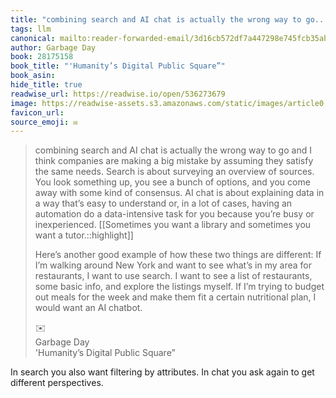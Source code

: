 ```yaml
---
title: "combining search and AI chat is actually the wrong way to go..."
tags: llm
canonical: mailto:reader-forwarded-email/3d16cb572df7a447298e745fcb35ab0d
author: Garbage Day
book: 28175158
book_title: "'Humanity’s Digital Public Square”"
book_asin: 
hide_title: true
readwise_url: https://readwise.io/open/536273679
image: https://readwise-assets.s3.amazonaws.com/static/images/article0.00998d930354.png
favicon_url: 
source_emoji: ✉️
---
```


> combining search and AI chat is actually the wrong way to go and I think companies are making a big mistake by assuming they satisfy the same needs. Search is about surveying an overview of sources. You look something up, you see a bunch of options, and you come away with some kind of consensus. AI chat is about explaining data in a way that’s easy to understand or, in a lot of cases, having an automation do a data-intensive task for you because you’re busy or inexperienced. [[Sometimes you want a library and sometimes you want a tutor.::highlight]]
> 
> Here’s another good example of how these two things are different: If I’m walking around New York and want to see what’s in my area for restaurants, I want to use search. I want to see a list of restaurants, some basic info, and explore the listings myself. If I’m trying to budget out meals for the week and make them fit a certain nutritional plan, I would want an AI chatbot.
> <div class="quoteback-footer"><div class="quoteback-avatar"><span class="mini-emoji"> ✉️</span></div><div class="quoteback-metadata"><div class="metadata-inner"><span style="display:none">FROM:</span><div aria-label="Garbage Day" class="quoteback-author"> Garbage Day</div><div aria-label="'Humanity’s Digital Public Square”" class="quoteback-title"> 'Humanity’s Digital Public Square”</div></div></div></div>

In search you also want filtering by attributes. In chat you ask again to get different perspectives.